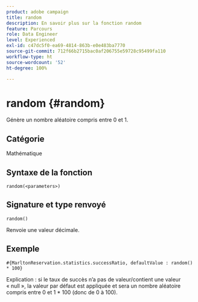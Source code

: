 ```yaml
---
product: adobe campaign
title: random
description: En savoir plus sur la fonction random
feature: Parcours
role: Data Engineer
level: Experienced
exl-id: c47dc5f0-ea69-4814-863b-e0e483ba7770
source-git-commit: 712f66b2715bac0af206755e59728c95499fa110
workflow-type: ht
source-wordcount: '52'
ht-degree: 100%

---
```


# random {#random}

Génère un nombre aléatoire compris entre 0 et 1.

## Catégorie

Mathématique

## Syntaxe de la fonction

`random(<parameters>)`

## Signature et type renvoyé

`random()`

Renvoie une valeur décimale.

## Exemple

`#{MarltonReservation.statistics.successRatio, defaultValue : random() * 100}`

Explication : si le taux de succès n’a pas de valeur/contient une valeur « null », la valeur par défaut est appliquée et sera un nombre aléatoire compris entre 0 et 1 * 100 (donc de 0 à 100).
